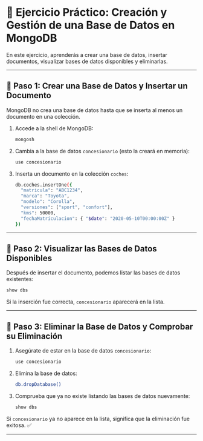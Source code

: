 # 🏁 Ejercicio Práctico: Creación y Gestión de una Base de Datos en MongoDB

En este ejercicio, aprenderás a crear una base de datos, insertar documentos, visualizar bases de datos disponibles y eliminarlas.

---

## 📌 Paso 1: Crear una Base de Datos y Insertar un Documento
MongoDB no crea una base de datos hasta que se inserta al menos un documento en una colección.

1. Accede a la shell de MongoDB:
   ```bash
   mongosh
   ```
2. Cambia a la base de datos `concesionario` (esto la creará en memoria):
   ```bash
   use concesionario
   ```
3. Inserta un documento en la colección `coches`:
   ```bash
   db.coches.insertOne({
     "matricula": "ABC1234",
     "marca": "Toyota",
     "modelo": "Corolla",
     "versiones": ["sport", "confort"],
     "kms": 50000,
     "fechaMatriculacion": { "$date": "2020-05-10T00:00:00Z" }
   })
   ```
---

## 📌 Paso 2: Visualizar las Bases de Datos Disponibles
Después de insertar el documento, podemos listar las bases de datos existentes:

```bash
show dbs
```
Si la inserción fue correcta, `concesionario` aparecerá en la lista.

---

## 📌 Paso 3: Eliminar la Base de Datos y Comprobar su Eliminación

1. Asegúrate de estar en la base de datos `concesionario`:
   ```bash
   use concesionario
   ```
2. Elimina la base de datos:
   ```bash
   db.dropDatabase()
   ```
3. Comprueba que ya no existe listando las bases de datos nuevamente:
   ```bash
   show dbs
   ```

Si `concesionario` ya no aparece en la lista, significa que la eliminación fue exitosa. ✅

---

